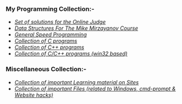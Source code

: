 <!--
**HypertextAssassin0273/HypertextAssassin0273** is a ✨ _special_ ✨ repository because its `README.md` (this file) appears on your GitHub profile.

Here are some ideas to get you started:

- 🔭 I’m currently working on ...
- 🌱 I’m currently learning ...
- 👯 I’m looking to collaborate on ...
- 🤔 I’m looking for help with ...
- 💬 Ask me about ...
- 📫 How to reach me: ...
- 😄 Pronouns: ...
- ⚡ Fun fact: ...
-->
### My Programming Collection:-
- [_Set of solutions for the Online Judge_](https://github.com/HypertextAssassin0273/UVA-Solutions)
- [_Data Structures For The Mike Mirzayanov Course_](https://github.com/HypertextAssassin0273/Mike-Mirzayanov---DS-And-Algo-Implementation)
- [_General Speed Programming_](https://github.com/HypertextAssassin0273/Spectre)
- [_Collection of C programs_](https://github.com/HypertextAssassin0273/Console_based_C-Programs)
- [_Collection of C++ programs_](https://github.com/HypertextAssassin0273/Console_based_Cpp-Programs)
- [_Collection of C/C++ programs (win32 based)_](https://github.com/HypertextAssassin0273/Win32_based_programs)
### Miscellaneous Collection:-
- [_Collection of important Learning material on Sites_](https://github.com/HypertextAssassin0273/HypertextAssassin0273/tree/master/Important%20Sites)
- [_Collection of important Files (related to Windows, cmd-prompt & Website hacks)_](https://github.com/HypertextAssassin0273/HypertextAssassin0273/tree/master/Important%20Files)
